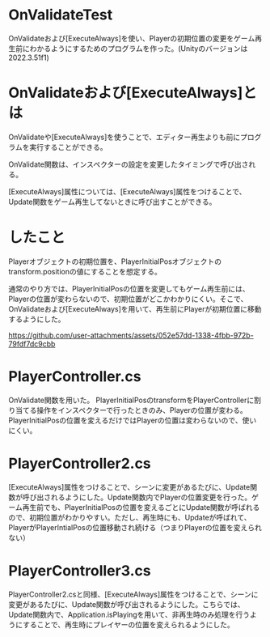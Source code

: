 # OnValidateTest
OnValidateおよび[ExecuteAlways]を使い、Playerの初期位置の変更をゲーム再生前にわかるようにするためのプログラムを作った。(Unityのバージョンは2022.3.51f1)

# OnValidateおよび[ExecuteAlways]とは
OnValidateや[ExecuteAlways]を使うことで、エディター再生よりも前にプログラムを実行することができる。

OnValidate関数は、インスペクターの設定を変更したタイミングで呼び出される。

[ExecuteAlways]属性については、[ExecuteAlways]属性をつけることで、Update関数をゲーム再生してないときに呼び出すことができる。

# したこと
Playerオブジェクトの初期位置を、PlayerInitialPosオブジェクトのtransform.positionの値にすることを想定する。

通常のやり方では、PlayerInitialPosの位置を変更してもゲーム再生前には、Playerの位置が変わらないので、初期位置がどこかわかりにくい。そこで、OnValidateおよび[ExecuteAlways]を用いて、再生前にPlayerが初期位置に移動するようにした。


https://github.com/user-attachments/assets/052e57dd-1338-4fbb-972b-79fdf7dc9cbb



# PlayerController.cs
OnValidate関数を用いた。
PlayerInitialPosのtransformをPlayerControllerに割り当てる操作をインスペクターで行ったときのみ、Playerの位置が変わる。PlayerInitialPosの位置を変えるだけではPlayerの位置は変わらないので、使いにくい。

# PlayerController2.cs
[ExecuteAlways]属性をつけることで、シーンに変更があるたびに、Update関数が呼び出されるようにした。Update関数内でPlayerの位置変更を行った。ゲーム再生前でも、PlayerInitialPosの位置を変えるごとにUpdate関数が呼ばれるので、初期位置がわかりやすい。ただし、再生時にも、Updateが呼ばれて、PlayerがPlayerIntialPosの位置移動され続ける（つまりPlayerの位置を変えられない）

# PlayerController3.cs
PlayerController2.csと同様、[ExecuteAlways]属性をつけることで、シーンに変更があるたびに、Update関数が呼び出されるようにした。こちらでは、Update関数内で、Application.isPlayingを用いて、非再生時のみ処理を行うようにすることで、再生時にプレイヤーの位置を変えられるようにした。
